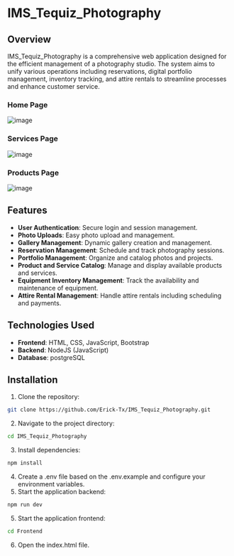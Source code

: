 # IMS_Tequiz_Photography

## Overview
IMS_Tequiz_Photography is a comprehensive web application designed for the efficient management of a photography studio. The system aims to unify various operations including reservations, digital portfolio management, inventory tracking, and attire rentals to streamline processes and enhance customer service.

### Home Page
![image](https://github.com/Erick-Tx/IMS_Tequiz_Photography/assets/68562988/1a961332-c98d-4e11-b4bf-ff0ba60e089c)

### Services Page
![image](https://github.com/Erick-Tx/IMS_Tequiz_Photography/assets/68562988/63dbf053-fe26-448f-964b-762e701ff1ee)

### Products Page
![image](https://github.com/Erick-Tx/IMS_Tequiz_Photography/assets/68562988/494c324e-9763-4b1f-85fd-6e8698e3f0eb)




## Features
- **User Authentication**: Secure login and session management.
- **Photo Uploads**: Easy photo upload and management.
- **Gallery Management**: Dynamic gallery creation and management.
- **Reservation Management**: Schedule and track photography sessions.
- **Portfolio Management**: Organize and catalog photos and projects.
- **Product and Service Catalog**: Manage and display available products and services.
- **Equipment Inventory Management**: Track the availability and maintenance of equipment.
- **Attire Rental Management**: Handle attire rentals including scheduling and payments.

## Technologies Used
- **Frontend**: HTML, CSS, JavaScript, Bootstrap
- **Backend**: NodeJS (JavaScript)
- **Database**: postgreSQL

## Installation
1. Clone the repository:
  ```bash
  git clone https://github.com/Erick-Tx/IMS_Tequiz_Photography.git
```

2. Navigate to the project directory:
  ```bash
  cd IMS_Tequiz_Photography
```
3. Install dependencies:
  ```bash
  npm install
```
4. Create a .env file based on the .env.example and configure your environment variables.
5. Start the application backend:
  ```bash
  npm run dev
```
5. Start the application frontend:
  ```bash
  cd Frontend
 ```
6. Open the index.html file.
